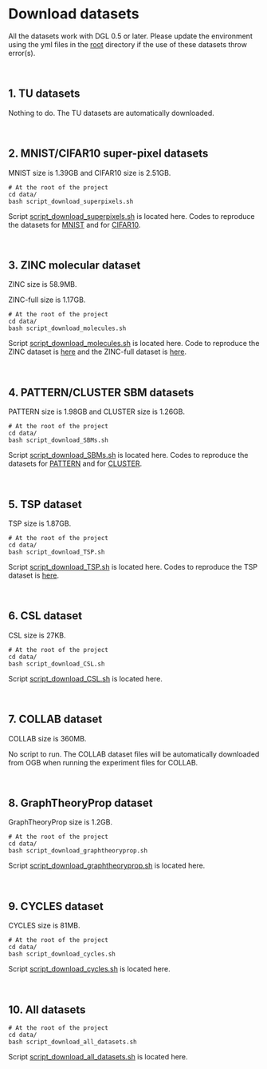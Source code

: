 # Download datasets

All the datasets work with DGL 0.5 or later. Please update the environment using the yml files in the [root](../) directory if the use of these datasets throw error(s).

<br>

## 1. TU datasets

Nothing to do. The TU datasets are automatically downloaded.



<br>

## 2. MNIST/CIFAR10 super-pixel datasets
MNIST size is 1.39GB and CIFAR10 size is 2.51GB.

```
# At the root of the project
cd data/ 
bash script_download_superpixels.sh
```
Script [script_download_superpixels.sh](../data/script_download_superpixels.sh) is located here. Codes to reproduce the datasets for [MNIST](../data/superpixels/prepare_superpixels_MNIST.ipynb) and for [CIFAR10](../data/superpixels/prepare_superpixels_CIFAR.ipynb).





<br>

## 3. ZINC molecular dataset
ZINC size is 58.9MB.  

ZINC-full size is 1.17GB.
```
# At the root of the project
cd data/ 
bash script_download_molecules.sh
```
Script [script_download_molecules.sh](../data/script_download_molecules.sh) is located here. Code to reproduce the ZINC dataset is [here](../data/molecules/prepare_molecules.ipynb) and the ZINC-full dataset is [here](../data/molecules/prepare_molecules_ZINC_full.ipynb).


<br>

## 4. PATTERN/CLUSTER SBM datasets
PATTERN size is 1.98GB and CLUSTER size is 1.26GB.

```
# At the root of the project
cd data/ 
bash script_download_SBMs.sh
```
Script [script_download_SBMs.sh](../data/script_download_SBMs.sh) is located here. Codes to reproduce the datasets for [PATTERN](../data/SBMs/generate_SBM_PATTERN.ipynb) and for [CLUSTER](../data/SBMs/generate_SBM_CLUSTER.ipynb).

<br>

## 5. TSP dataset
TSP size is 1.87GB.

```
# At the root of the project
cd data/ 
bash script_download_TSP.sh
```
Script [script_download_TSP.sh](../data/script_download_TSP.sh) is located here. Codes to reproduce the TSP dataset is [here](../data/TSP/prepare_TSP.ipynb).

<br>

## 6. CSL dataset
CSL size is 27KB.

```
# At the root of the project
cd data/ 
bash script_download_CSL.sh
```
Script [script_download_CSL.sh](../data/script_download_CSL.sh) is located here. 

<br>

## 7. COLLAB dataset
COLLAB size is 360MB.

No script to run. The COLLAB dataset files will be automatically downloaded from OGB when running the experiment files for COLLAB.

<br>

## 8. GraphTheoryProp dataset
GraphTheoryProp size is 1.2GB.

```
# At the root of the project
cd data/ 
bash script_download_graphtheoryprop.sh
```
Script [script_download_graphtheoryprop.sh](../data/script_download_graphtheoryprop.sh) is located here. 

<br>

## 9. CYCLES dataset
CYCLES size is 81MB.

```
# At the root of the project
cd data/ 
bash script_download_cycles.sh
```
Script [script_download_cycles.sh](../data/script_download_cycles.sh) is located here. 

<br>

## 10. All datasets

```
# At the root of the project
cd data/ 
bash script_download_all_datasets.sh
```

Script [script_download_all_datasets.sh](../data/script_download_all_datasets.sh) is located here. 


<br><br><br>
